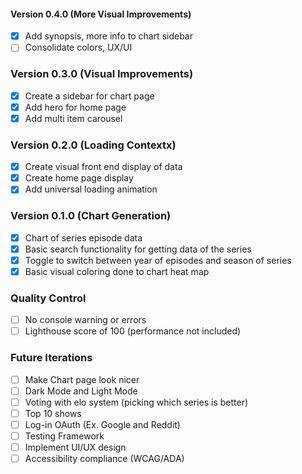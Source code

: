 #### Version 0.4.0 (More Visual Improvements)

- [x] Add synopsis, more info to chart sidebar
- [ ] Consolidate colors, UX/UI

### Version 0.3.0 (Visual Improvements)

- [x] Create a sidebar for chart page
- [x] Add hero for home page
- [x] Add multi item carousel

### Version 0.2.0 (Loading Contextx)

- [x] Create visual front end display of data
- [x] Create home page display
- [x] Add universal loading animation

### Version 0.1.0 (Chart Generation)

- [x] Chart of series episode data
- [x] Basic search functionality for getting data of the series
- [x] Toggle to switch between year of episodes and season of series
- [x] Basic visual coloring done to chart heat map

### Quality Control

- [ ] No console warning or errors
- [ ] Lighthouse score of 100 (performance not included)

### Future Iterations

- [ ] Make Chart page look nicer
- [ ] Dark Mode and Light Mode
- [ ] Voting with elo system (picking which series is better)
- [ ] Top 10 shows
- [ ] Log-in OAuth (Ex. Google and Reddit)
- [ ] Testing Framework
- [ ] Implement UI/UX design
- [ ] Accessibility compliance (WCAG/ADA)
